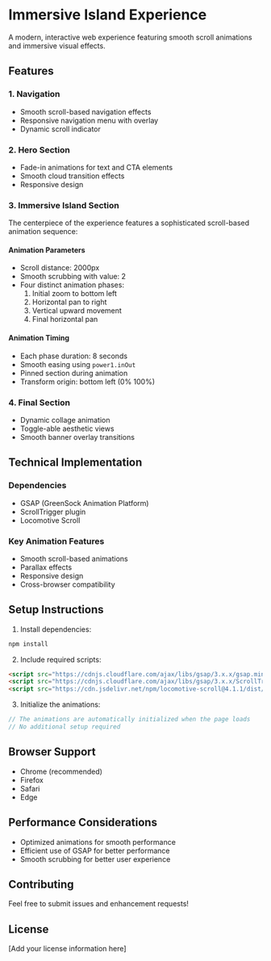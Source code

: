 # Immersive Island Experience

A modern, interactive web experience featuring smooth scroll animations and immersive visual effects.

## Features

### 1. Navigation
- Smooth scroll-based navigation effects
- Responsive navigation menu with overlay
- Dynamic scroll indicator

### 2. Hero Section
- Fade-in animations for text and CTA elements
- Smooth cloud transition effects
- Responsive design

### 3. Immersive Island Section
The centerpiece of the experience features a sophisticated scroll-based animation sequence:

#### Animation Parameters
- Scroll distance: 2000px
- Smooth scrubbing with value: 2
- Four distinct animation phases:
  1. Initial zoom to bottom left
  2. Horizontal pan to right
  3. Vertical upward movement
  4. Final horizontal pan

#### Animation Timing
- Each phase duration: 8 seconds
- Smooth easing using `power1.inOut`
- Pinned section during animation
- Transform origin: bottom left (0% 100%)

### 4. Final Section
- Dynamic collage animation
- Toggle-able aesthetic views
- Smooth banner overlay transitions

## Technical Implementation

### Dependencies
- GSAP (GreenSock Animation Platform)
- ScrollTrigger plugin
- Locomotive Scroll

### Key Animation Features
- Smooth scroll-based animations
- Parallax effects
- Responsive design
- Cross-browser compatibility

## Setup Instructions

1. Install dependencies:
```bash
npm install
```

2. Include required scripts:
```html
<script src="https://cdnjs.cloudflare.com/ajax/libs/gsap/3.x.x/gsap.min.js"></script>
<script src="https://cdnjs.cloudflare.com/ajax/libs/gsap/3.x.x/ScrollTrigger.min.js"></script>
<script src="https://cdn.jsdelivr.net/npm/locomotive-scroll@4.1.1/dist/locomotive-scroll.min.js"></script>
```

3. Initialize the animations:
```javascript
// The animations are automatically initialized when the page loads
// No additional setup required
```

## Browser Support
- Chrome (recommended)
- Firefox
- Safari
- Edge

## Performance Considerations
- Optimized animations for smooth performance
- Efficient use of GSAP for better performance
- Smooth scrubbing for better user experience

## Contributing
Feel free to submit issues and enhancement requests!

## License
[Add your license information here]
